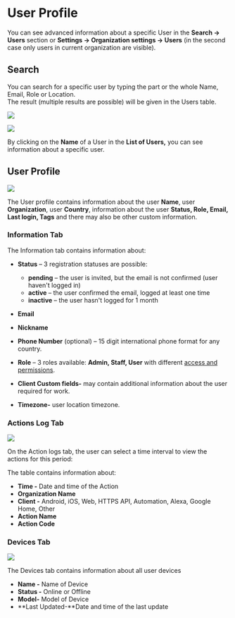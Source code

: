 # User Profile

You can see advanced information about a specific User in the **Search -> Users** section or **Settings -> Organization settings -> Users** (in the second case only users in current organization are visible).

## Search

You can search for a specific user by typing the part or the whole Name, Email,  Role or Location.\
The result (multiple results are possible) will be given in the Users table.&#x20;

![](../../.gitbook/assets/search-user.png)



![](../../.gitbook/assets/all-users-list.-1png.png)

By clicking on the **Name** of a User in the **List of Users,** you can see information about a specific user.

## User Profile

![](../../.gitbook/assets/user-action-menu.png)

The User profile contains information about the user **Name**, user **Organization**, user **Country**, information about the user **Status, Role, Email, Last login, Tags** and there may also be other custom information.

### Information Tab

The Information tab contains information about:&#x20;

*   **Status** – 3 registration statuses are possible:

    * **pending** – the user is invited, but the email is not confirmed (user haven't logged in)&#x20;
    * **active** – the user confirmed the email, logged at least one time&#x20;
    * **inactive** – the user hasn't logged for 1 month


* **Email**&#x20;
* **Nickname**
* **Phone Number** (optional) – 15 digit international phone format for any country.&#x20;
* **Role** – 3 roles available: **Admin, Staff, User** with different [access and permissions](../settings/access.md).
* **Client Custom fields-** may contain additional information about the user required for work.
* **Timezone-** user location timezone.

### Actions Log Tab

![](../../.gitbook/assets/user-action-log.png)

On the Action logs tab, the user can select a time interval to view the actions for this period:



The table contains information about:

* **Time -** Date and time of the Action
* **Organization Name**
* **Client -** Android, iOS, Web, HTTPS API, Automation, Alexa, Google Home, Other
* **Action Name**
* **Action Code**

### Devices Tab

![](../../.gitbook/assets/user-devices.png)

The Devices tab contains information about all user devices

* **Name -** Name of Device
* **Status -** Online or Offline
* **Model-** Model of Device
* **Last Updated-**Date and time of the last update
